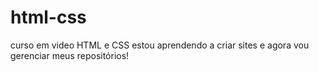 # html-css
curso em video HTML e CSS
estou aprendendo a criar sites e agora vou gerenciar meus repositórios! 